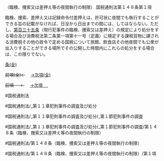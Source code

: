 （臨検、捜索又は差押え等の夜間執行の制限）
国税通則法第１４８条第１項

臨検、捜索、差押え又は記録命令付差押えは、許可状に夜間でも執行することができる旨の記載がなければ、日没から日出までの間には、してはならない。ただし、[第百三十五条](国税通則法＿＿＿＿＿第１３５条第１項)（現行犯事件の臨検、捜索又は差押え）の規定により処分をする場合及び消費税法第二条第一項第十一号（定義）に規定する課税貨物に課される消費税その他の政令で定める国税について旅館、飲食店その他夜間でも公衆が出入りすることができる場所でその公開した時間内にこれらの処分をする場合は、この限りでない。

[条(全)](国税通則法＿＿＿＿＿第１４８条_.md)

~~前項(全)←~~　  [→次項(全)](国税通則法＿＿＿＿＿第１４８条第２項_.md)

~~前項 　 ←~~　  [→次項 　 ](国税通則法＿＿＿＿＿第１４８条第２項.md)



#国税通則法

#国税通則法/_第１１章犯則事件の調査及び処分

#国税通則法/_第１１章犯則事件の調査及び処分/_第１節犯則事件の調査

#国税通則法/_第１１章犯則事件の調査及び処分/_第１節犯則事件の調査/第１４８条（臨検、捜索又は差押え等の夜間執行の制限）

#国税通則法/第１４８条（臨検、捜索又は差押え等の夜間執行の制限）

#国税通則法/第１４８条（臨検、捜索又は差押え等の夜間執行の制限）/第１項

